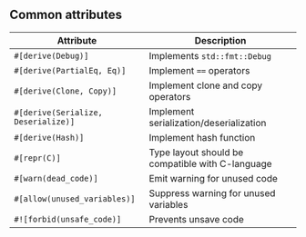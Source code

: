 
## Common attributes

| Attribute                           | Description                                      |
| ----------------------------------- | ------------------------------------------------ |
| `#[derive(Debug)]`                  | Implements `std::fmt::Debug`                     |
| `#[derive(PartialEq, Eq)]`          | Implement `==` operators                         |
| `#[derive(Clone, Copy)]`            | Implement clone and copy operators               |
| `#[derive(Serialize, Deserialize)]` | Implement serialization/deserialization          |
| `#[derive(Hash)]`                   | Implement hash function                          |
| `#[repr(C)]`                        | Type layout should be compatible with C-language |
| `#[warn(dead_code)]`                | Emit warning for unused code                     |
| `#[allow(unused_variables)]`        | Suppress warning for unused variables            |
| `#![forbid(unsafe_code)]`           | Prevents unsave code                             |
